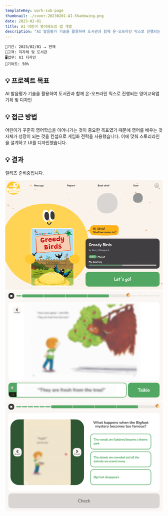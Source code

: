 ```yaml
---
templateKey: work-sub-page
thumbnail: ./cover-20230201-AI-Shadowing.png
date: 2023-02-01
title: AI 어린이 영어쉐도잉 앱 개발
description: "AI 발음평가 기술을 활용하여 도서관과 함께 온-오프라인 믹스로 진행되는 영어교육앱 기획 및 디자인"
---
```

```
📅기간: 2023/02/01 ⭢ 현재
🤝고객: 지자체 및 도서관
🖥️업무: UI 디자인
🎯기여도: 50%
```

## 💡 프로젝트 목표
AI 발음평가 기술을 활용하여 도서관과 함께 온-오프라인 믹스로 진행되는 영어교육앱 기획 및 디자인

## 💡 접근 방법
어린이가 꾸준히 영어학습을 이어나가는 것이 중요한 목표였기 때문에 영어를 배우는 것 자체가 성장이 되는 것을 컨셉으로 게임화 전략을 사용했습니다. 이에 맞춰 스토리라인을 설계하고 UI를 디자인했습니다.

## 💡 결과
릴리즈 준비중입니다.

![쉐도잉 앱 UI 1](./AI-Shadowing-000.png)
![쉐도잉 앱 UI 2](./AI-Shadowing-001.png)
![쉐도잉 앱 UI 3](./AI-Shadowing-002.png)